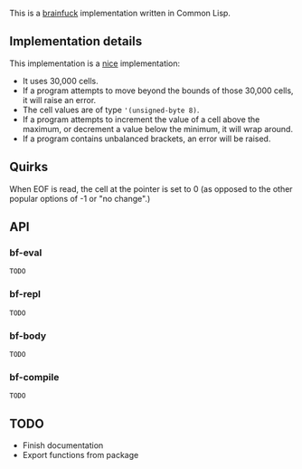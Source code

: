 This is a [brainfuck][wiki]
implementation written in Common Lisp. 

## Implementation details

This implementation is a [nice][nice] implementation:

* It uses 30,000 cells.
* If a program attempts to move beyond the bounds of those 30,000
  cells, it will raise an error.
* The cell values are of type `'(unsigned-byte 8)`.
* If a program attempts to increment the value of a cell above the
  maximum, or decrement a value below the minimum, it will wrap
  around.
* If a program contains unbalanced brackets, an error will be raised. 

## Quirks

When EOF is read, the cell at the pointer is set to 0 (as opposed to
the other popular options of -1 or "no change".)

## API

### bf-eval

    TODO

### bf-repl

    TODO

### bf-body

    TODO

### bf-compile

    TODO
    
## TODO

* Finish documentation
* Export functions from package

[wiki]: http://en.wikipedia.org/wiki/Brainfuck
[nice]: http://www.muppetlabs.com/~breadbox/bf/standards.html


